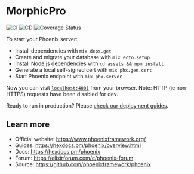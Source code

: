 # MorphicPro

![CI](https://github.com/joshchernoff/morphic.pro/workflows/CI/badge.svg) ![CD](https://github.com/joshchernoff/morphic.pro/workflows/CD/badge.svg) [![Coverage Status](https://coveralls.io/repos/github/joshchernoff/morphic.pro/badge.svg?branch=master)](https://coveralls.io/github/joshchernoff/morphic.pro?branch=master)

To start your Phoenix server:

- Install dependencies with `mix deps.get`
- Create and migrate your database with `mix ecto.setup`
- Install Node.js dependencies with `cd assets && npm install`
- Generate a local self-signed cert with `mix phx.gen.cert`
- Start Phoenix endpoint with `mix phx.server`

Now you can visit [`localhost:4001`](https://localhost:4001) from your browser.
Note: HTTP (ie non-HTTPS) requests have been disabled for dev.

Ready to run in production? Please [check our deployment guides](https://hexdocs.pm/phoenix/deployment.html).

## Learn more

- Official website: https://www.phoenixframework.org/
- Guides: https://hexdocs.pm/phoenix/overview.html
- Docs: https://hexdocs.pm/phoenix
- Forum: https://elixirforum.com/c/phoenix-forum
- Source: https://github.com/phoenixframework/phoenix
